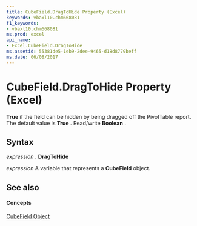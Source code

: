 ```yaml
---
title: CubeField.DragToHide Property (Excel)
keywords: vbaxl10.chm668081
f1_keywords:
- vbaxl10.chm668081
ms.prod: excel
api_name:
- Excel.CubeField.DragToHide
ms.assetid: 55381de5-1eb9-2dee-9465-d18d8779beff
ms.date: 06/08/2017
---
```



# CubeField.DragToHide Property (Excel)

 **True** if the field can be hidden by being dragged off the PivotTable report. The default value is **True** . Read/write **Boolean** .


## Syntax

 _expression_ . **DragToHide**

 _expression_ A variable that represents a **CubeField** object.


## See also


#### Concepts


[CubeField Object](cubefield-object-excel.md)

